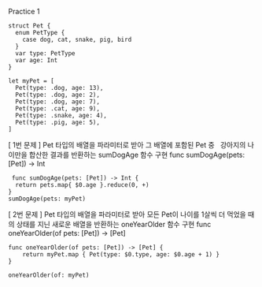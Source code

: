 Practice 1

	struct Pet {
	  enum PetType {
	    case dog, cat, snake, pig, bird
	  }
	  var type: PetType
	  var age: Int
	}
	
	let myPet = [
	  Pet(type: .dog, age: 13),
	  Pet(type: .dog, age: 2),
	  Pet(type: .dog, age: 7),
	  Pet(type: .cat, age: 9),
	  Pet(type: .snake, age: 4),
	  Pet(type: .pig, age: 5),
	]


[ 1번 문제 ]
 Pet 타입의 배열을 파라미터로 받아 그 배열에 포함된 Pet 중   강아지의 나이만을 합산한 결과를 반환하는 sumDogAge 함수 구현 func sumDogAge(pets: [Pet]) -> Int

	 func sumDogAge(pets: [Pet]) -> Int {
	  return pets.map{ $0.age }.reduce(0, +)
	}
	sumDogAge(pets: myPet)



 [ 2번 문제 ]
 Pet 타입의 배열을 파라미터로 받아 모든 Pet이 나이를 1살씩 더 먹었을 때의 상태를 지닌 새로운 배열을 반환하는 oneYearOlder 함수 구현
 func oneYearOlder(of pets: [Pet]) -> [Pet]

	func oneYearOlder(of pets: [Pet]) -> [Pet] {
	    return myPet.map { Pet(type: $0.type, age: $0.age + 1) }
	}
	
	oneYearOlder(of: myPet)